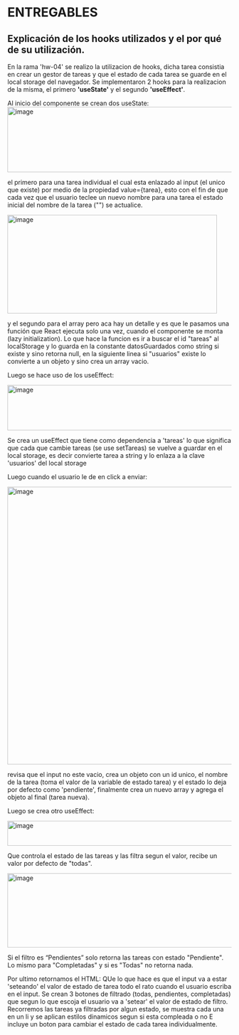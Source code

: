 <h1>ENTREGABLES</h1>

<h2>Explicación de los hooks utilizados y el por qué de su utilización.</h2>

En la rama 'hw-04' se realizo la utilizacion de hooks, dicha tarea consistia en crear un gestor de tareas y que el estado de cada tarea se guarde en el local storage del navegador. 
Se implementaron 2 hooks para la realizacion de la misma, el primero <b>'useState'</b> y el segundo <b>'useEffect'</b>.

Al inicio del componente se crean dos useState:
<img width="725" height="147" alt="image" src="https://github.com/user-attachments/assets/3ea36dc3-0ca2-459e-89c0-fe5bff34cd5f" />

el primero para una tarea individual el cual esta enlazado al input (el unico que existe) por medio de la propiedad value={tarea}, esto con el fin de que cada vez que el usuario teclee un nuevo nombre para una tarea el estado inicial del nombre de la tarea ("") se actualice. 

<img width="471" height="222" alt="image" src="https://github.com/user-attachments/assets/98655fb5-9cf5-4126-8741-f716e8ad6562" />

y el segundo para el array pero aca hay un detalle y es que le pasamos una función que React ejecuta solo una vez, cuando el componente se monta (lazy initialization).
Lo que hace la funcion es ir a buscar el id "tareas" al localStorage y lo guarda en la constante datosGuardados como string si existe y sino retorna null, en la siguiente linea si "usuarios" existe lo convierte a un objeto y sino crea un array vacio.

Luego se hace uso de los useEffect:

<img width="582" height="102" alt="image" src="https://github.com/user-attachments/assets/7993564e-f0b9-4273-aef6-04d098eced28" />

Se crea un useEffect que tiene como dependencia a 'tareas' lo que significa que cada que cambie tareas (se use setTareas) se vuelve a guardar en el local storage, es decir convierte tarea a string y lo enlaza a la clave 'usuarios' del local storage

Luego cuando el usuario le de en click a enviar:  

<img width="860" height="625" alt="image" src="https://github.com/user-attachments/assets/2d2daad9-788b-48e2-ab34-b309400de2d9" />

revisa que el input no este vacio, crea un objeto con un id unico, el nombre de la tarea (toma el valor de la variable de estado tarea) y el estado lo deja por defecto como 'pendiente', finalmente crea un nuevo array y agrega el objeto al final (tarea nueva).

Luego se crea otro useEffect:

<img width="862" height="56" alt="image" src="https://github.com/user-attachments/assets/e74d8a22-c135-4f4c-8e78-7d0a6b8640eb" />

Que controla el estado de las tareas y las filtra segun el valor, recibe un valor por defecto de "todas".

<img width="762" height="167" alt="image" src="https://github.com/user-attachments/assets/c143c846-66a2-4fdb-864f-b5876b429cb4" />

Si el filtro es “Pendientes” solo retorna las tareas con estado "Pendiente". Lo mismo para "Completadas" y si es "Todas" no retorna nada.

Por ultimo retornamos el HTML:
QUe lo que hace es que el input va a estar 'seteando' el valor de estado de tarea todo el rato cuando el usuario escriba en el input.
Se crean 3 botones de filtrado (todas, pendientes, completadas) que segun lo que escoja el usuario va a 'setear' el valor de estado de filtro.
Recorremos las tareas ya filtradas por algun estado, se muestra cada una en un li y se aplican estilos dinamicos segun si esta compleada o no
E incluye un boton para cambiar el estado de cada tarea individualmente.
